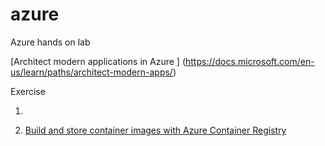 # azure
Azure hands on lab

[Architect modern applications in Azure
] (https://docs.microsoft.com/en-us/learn/paths/architect-modern-apps/)

Exercise 

1. 

2. [Build and store container images with Azure Container Registry](https://github.com/mcapavan/azure/blob/master/Build%20and%20store%20container%20images%20with%20Azure%20Container%20Registry.md)

